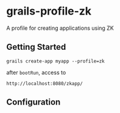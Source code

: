grails-profile-zk
==================

A profile for creating applications using ZK

Getting Started
----------------

```
grails create-app myapp --profile=zk
```

after `bootRun`, access to

```
http://localhost:8080/zkapp/
```

Configuration
--------------
